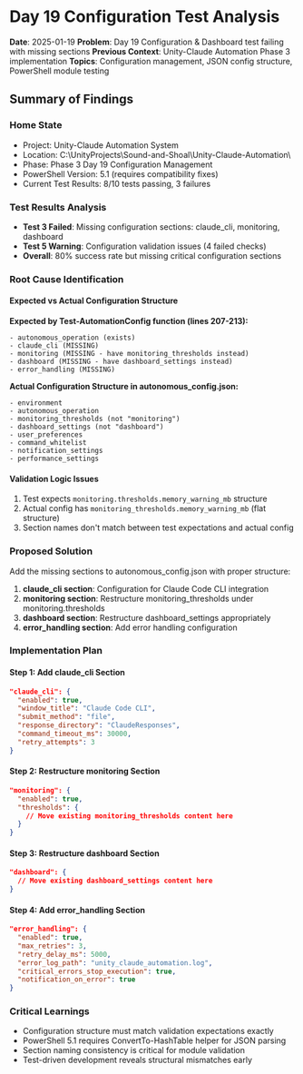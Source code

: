 # Day 19 Configuration Test Analysis
**Date**: 2025-01-19
**Problem**: Day 19 Configuration & Dashboard test failing with missing sections
**Previous Context**: Unity-Claude Automation Phase 3 implementation
**Topics**: Configuration management, JSON config structure, PowerShell module testing

## Summary of Findings

### Home State
- Project: Unity-Claude Automation System
- Location: C:\UnityProjects\Sound-and-Shoal\Unity-Claude-Automation\
- Phase: Phase 3 Day 19 Configuration Management
- PowerShell Version: 5.1 (requires compatibility fixes)
- Current Test Results: 8/10 tests passing, 3 failures

### Test Results Analysis
- **Test 3 Failed**: Missing configuration sections: claude_cli, monitoring, dashboard
- **Test 5 Warning**: Configuration validation issues (4 failed checks)
- **Overall**: 80% success rate but missing critical configuration sections

### Root Cause Identification

#### Expected vs Actual Configuration Structure

**Expected by Test-AutomationConfig function (lines 207-213):**
```
- autonomous_operation (exists)
- claude_cli (MISSING)
- monitoring (MISSING - have monitoring_thresholds instead)
- dashboard (MISSING - have dashboard_settings instead)  
- error_handling (MISSING)
```

**Actual Configuration Structure in autonomous_config.json:**
```
- environment
- autonomous_operation
- monitoring_thresholds (not "monitoring")
- dashboard_settings (not "dashboard")
- user_preferences
- command_whitelist
- notification_settings
- performance_settings
```

#### Validation Logic Issues
1. Test expects `monitoring.thresholds.memory_warning_mb` structure
2. Actual config has `monitoring_thresholds.memory_warning_mb` (flat structure)
3. Section names don't match between test expectations and actual config

### Proposed Solution

Add the missing sections to autonomous_config.json with proper structure:

1. **claude_cli section**: Configuration for Claude Code CLI integration
2. **monitoring section**: Restructure monitoring_thresholds under monitoring.thresholds
3. **dashboard section**: Restructure dashboard_settings appropriately
4. **error_handling section**: Add error handling configuration

### Implementation Plan

#### Step 1: Add claude_cli Section
```json
"claude_cli": {
  "enabled": true,
  "window_title": "Claude Code CLI",
  "submit_method": "file",
  "response_directory": "ClaudeResponses",
  "command_timeout_ms": 30000,
  "retry_attempts": 3
}
```

#### Step 2: Restructure monitoring Section
```json
"monitoring": {
  "enabled": true,
  "thresholds": {
    // Move existing monitoring_thresholds content here
  }
}
```

#### Step 3: Restructure dashboard Section
```json
"dashboard": {
  // Move existing dashboard_settings content here
}
```

#### Step 4: Add error_handling Section
```json
"error_handling": {
  "enabled": true,
  "max_retries": 3,
  "retry_delay_ms": 5000,
  "error_log_path": "unity_claude_automation.log",
  "critical_errors_stop_execution": true,
  "notification_on_error": true
}
```

### Critical Learnings
- Configuration structure must match validation expectations exactly
- PowerShell 5.1 requires ConvertTo-HashTable helper for JSON parsing
- Section naming consistency is critical for module validation
- Test-driven development reveals structural mismatches early